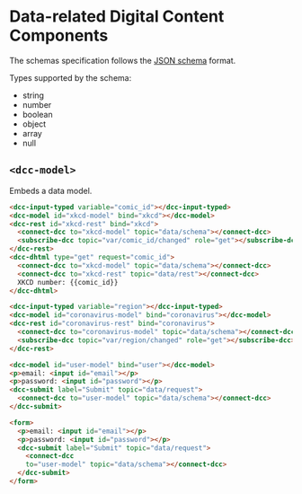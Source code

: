 # Data-related Digital Content Components

The schemas specification follows the [JSON schema](https://json-schema.org/) format.

Types supported by the schema:
* string
* number
* boolean
* object
* array
* null

## `<dcc-model>`

Embeds a data model.

~~~html
<dcc-input-typed variable="comic_id"></dcc-input-typed>
<dcc-model id="xkcd-model" bind="xkcd"></dcc-model>
<dcc-rest id="xkcd-rest" bind="xkcd">
  <connect-dcc to="xkcd-model" topic="data/schema"></connect-dcc>
  <subscribe-dcc topic="var/comic_id/changed" role="get"></subscribe-dcc>
</dcc-rest>
<dcc-dhtml type="get" request="comic_id">
  <connect-dcc to="xkcd-model" topic="data/schema"></connect-dcc>
  <connect-dcc to="xkcd-rest" topic="data/rest"></connect-dcc>
  XKCD number: {{comic_id}}
</dcc-dhtml>
~~~

~~~html
<dcc-input-typed variable="region"></dcc-input-typed>
<dcc-model id="coronavirus-model" bind="coronavirus"></dcc-model>
<dcc-rest id="coronavirus-rest" bind="coronavirus">
  <connect-dcc to="coronavirus-model" topic="data/schema"></connect-dcc>
  <subscribe-dcc topic="var/region/changed" role="get"></subscribe-dcc>
</dcc-rest>
~~~

~~~html
<dcc-model id="user-model" bind="user"></dcc-model>
<p>email: <input id="email"></p>
<p>password: <input id="password"></p>
<dcc-submit label="Submit" topic="data/request">
  <connect-dcc to="user-model" topic="data/schema"></connect-dcc>
</dcc-submit>
~~~

~~~html
<form>
  <p>email: <input id="email"></p>
  <p>password: <input id="password"></p>
  <dcc-submit label="Submit" topic="data/request">
    <connect-dcc 
    to="user-model" topic="data/schema"></connect-dcc>
  </dcc-submit>
</form>
~~~